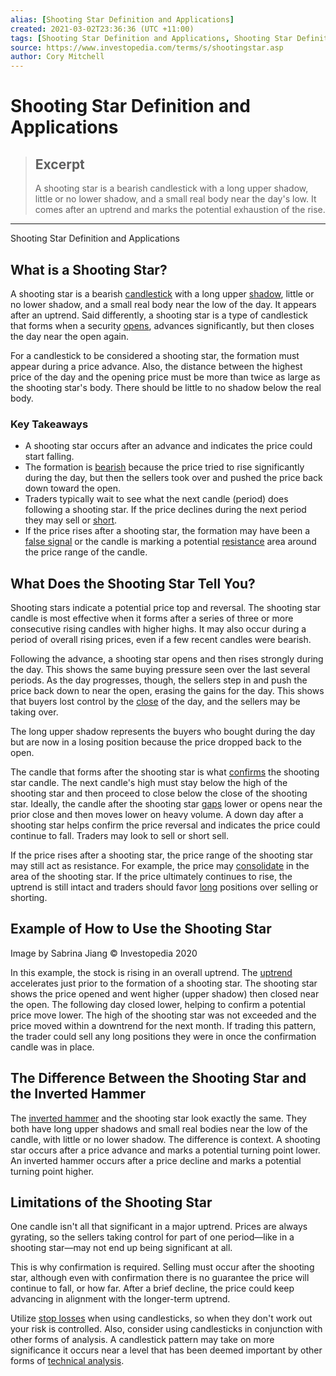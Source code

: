 ```yaml
---
alias: [Shooting Star Definition and Applications]
created: 2021-03-02T23:36:36 (UTC +11:00)
tags: [Shooting Star Definition and Applications, Shooting Star Definition and Applications]
source: https://www.investopedia.com/terms/s/shootingstar.asp
author: Cory Mitchell
---
```


# Shooting Star Definition and Applications

> ## Excerpt
> A shooting star is a bearish candlestick with a long upper shadow, little or no lower shadow, and a small real body near the day's low. It comes after an uptrend and marks the potential exhaustion of the rise.

---

Shooting Star Definition and Applications
## What is a Shooting Star?

A shooting star is a bearish [candlestick](https://www.investopedia.com/terms/c/candlestick.asp) with a long upper [shadow](https://www.investopedia.com/terms/s/shadow.asp), little or no lower shadow, and a small real body near the low of the day. It appears after an uptrend. Said differently, a shooting star is a type of candlestick that forms when a security [opens](https://www.investopedia.com/terms/o/openingprice.asp), advances significantly, but then closes the day near the open again.

For a candlestick to be considered a shooting star, the formation must appear during a price advance. Also, the distance between the highest price of the day and the opening price must be more than twice as large as the shooting star's body. There should be little to no shadow below the real body.

### Key Takeaways

-   A shooting star occurs after an advance and indicates the price could start falling.
-   The formation is [bearish](https://www.investopedia.com/terms/b/bear.asp) because the price tried to rise significantly during the day, but then the sellers took over and pushed the price back down toward the open.
-   Traders typically wait to see what the next candle (period) does following a shooting star. If the price declines during the next period they may sell or [short](https://www.investopedia.com/terms/s/shortselling.asp).
-   If the price rises after a shooting star, the formation may have been a [false signal](https://www.investopedia.com/terms/f/false-signal.asp) or the candle is marking a potential [resistance](https://www.investopedia.com/terms/r/resistance.asp) area around the price range of the candle.

## What Does the Shooting Star Tell You?

Shooting stars indicate a potential price top and reversal. The shooting star candle is most effective when it forms after a series of three or more consecutive rising candles with higher highs. It may also occur during a period of overall rising prices, even if a few recent candles were bearish.

Following the advance, a shooting star opens and then rises strongly during the day. This shows the same buying pressure seen over the last several periods. As the day progresses, though, the sellers step in and push the price back down to near the open, erasing the gains for the day. This shows that buyers lost control by the [close](https://www.investopedia.com/terms/c/closingprice.asp) of the day, and the sellers may be taking over.

The long upper shadow represents the buyers who bought during the day but are now in a losing position because the price dropped back to the open.

The candle that forms after the shooting star is what [confirms](https://www.investopedia.com/terms/c/confirmation.asp) the shooting star candle. The next candle's high must stay below the high of the shooting star and then proceed to close below the close of the shooting star. Ideally, the candle after the shooting star [gaps](https://www.investopedia.com/terms/g/gap.asp) lower or opens near the prior close and then moves lower on heavy volume. A down day after a shooting star helps confirm the price reversal and indicates the price could continue to fall. Traders may look to sell or short sell.

If the price rises after a shooting star, the price range of the shooting star may still act as resistance. For example, the price may [consolidate](https://www.investopedia.com/terms/c/consolidation.asp) in the area of the shooting star. If the price ultimately continues to rise, the uptrend is still intact and traders should favor [long](https://www.investopedia.com/terms/l/long.asp) positions over selling or shorting.

## Example of How to Use the Shooting Star

Image by Sabrina Jiang © Investopedia 2020

In this example, the stock is rising in an overall uptrend. The [uptrend](https://www.investopedia.com/terms/u/uptrend.asp) accelerates just prior to the formation of a shooting star. The shooting star shows the price opened and went higher (upper shadow) then closed near the open. The following day closed lower, helping to confirm a potential price move lower. The high of the shooting star was not exceeded and the price moved within a downtrend for the next month. If trading this pattern, the trader could sell any long positions they were in once the confirmation candle was in place.

## The Difference Between the Shooting Star and the Inverted Hammer

The [inverted hammer](https://www.investopedia.com/articles/active-trading/062315/using-bullish-candlestick-patterns-buy-stocks.asp) and the shooting star look exactly the same. They both have long upper shadows and small real bodies near the low of the candle, with little or no lower shadow. The difference is context. A shooting star occurs after a price advance and marks a potential turning point lower. An inverted hammer occurs after a price decline and marks a potential turning point higher.

## Limitations of the Shooting Star

One candle isn't all that significant in a major uptrend. Prices are always gyrating, so the sellers taking control for part of one period—like in a shooting star—may not end up being significant at all.

This is why confirmation is required. Selling must occur after the shooting star, although even with confirmation there is no guarantee the price will continue to fall, or how far. After a brief decline, the price could keep advancing in alignment with the longer-term uptrend.

Utilize [stop losses](https://www.investopedia.com/terms/s/stop-lossorder.asp) when using candlesticks, so when they don't work out your risk is controlled. Also, consider using candlesticks in conjunction with other forms of analysis. A candlestick pattern may take on more significance it occurs near a level that has been deemed important by other forms of [technical analysis](https://www.investopedia.com/terms/t/technicalanalysis.asp).
